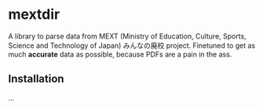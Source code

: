 # mextdir

A library to parse data from MEXT (Ministry of Education, Culture, Sports, Science and Technology of Japan) みんなの廃校 project. Finetuned to get as much **accurate** data as possible, because PDFs are a pain in the ass.

## Installation

...